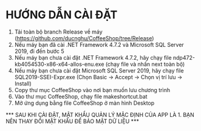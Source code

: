 # HƯỚNG DẪN CÀI ĐẶT
1. Tải toàn bộ branch Release về máy (https://github.com/ducnghu/CoffeeShop/tree/Release)
2. Nếu máy bạn đã cài .NET Framework 4.7.2 và Microsoft SQL Server 2019, đi đến bước 5
3. Nếu máy bạn chưa cài đặt .NET Framework 4.7.2, hãy chạy file ndp472-kb4054530-x86-x64-allos-enu.exe (chạy file và nhấn next toàn bộ)
4. Nếu máy bạn chưa cài đặt Microsoft SQL Server 2019, hãy chạy file SQL2019-SSEI-Expr.exe (Chọn Basic -> Accept -> Chọn vị trí lưu -> Install)
5. Copy thư mục CoffeeShop vào nơi bạn muốn lưu chương trình
6. Vào thư mục CoffeeShop, chạy file makeshortcut.bat
7. Mở ứng dụng bằng file CoffeeShop ở màn hình Desktop

*** SAU KHI CÀI ĐẶT, MẬT KHẨU QUẢN LÝ MẶC ĐỊNH CỦA APP LÀ 1. BẠN NÊN THAY ĐỔI MẬT KHẨU ĐỂ BẢO MẬT DỮ LIỆU ***
